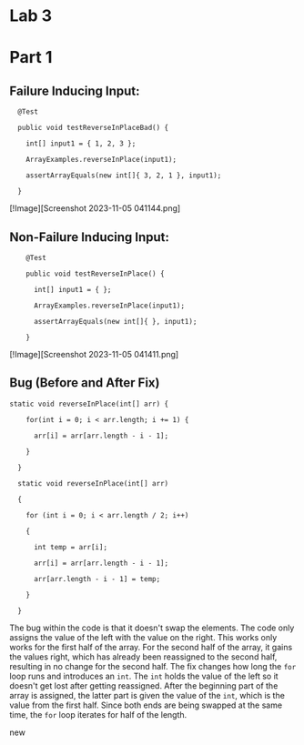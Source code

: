 # Lab 3

# Part 1

## Failure Inducing Input:

```
  @Test 

  public void testReverseInPlaceBad() {
  
    int[] input1 = { 1, 2, 3 };
    
    ArrayExamples.reverseInPlace(input1);
    
    assertArrayEquals(new int[]{ 3, 2, 1 }, input1);
    
  }
```

[!Image][Screenshot 2023-11-05 041144.png]

## Non-Failure Inducing Input:

```
    @Test

    public void testReverseInPlace() {

      int[] input1 = { };

      ArrayExamples.reverseInPlace(input1);

      assertArrayEquals(new int[]{ }, input1);

    }
```

[!Image][Screenshot 2023-11-05 041411.png]

## Bug (Before and After Fix)

```
static void reverseInPlace(int[] arr) {

    for(int i = 0; i < arr.length; i += 1) {

      arr[i] = arr[arr.length - i - 1];

    }

  }
```

```
  static void reverseInPlace(int[] arr) 

  {

    for (int i = 0; i < arr.length / 2; i++) 

    {

      int temp = arr[i];

      arr[i] = arr[arr.length - i - 1];

      arr[arr.length - i - 1] = temp;

    }

  }
```

The bug within the code is that it doesn't swap the elements. The code only assigns the value of the left with the value on the right. This works only works for the first half of the array. For the second half of the array, it gains the values right, which has already been reassigned to the second half, resulting in no change for the second half. The fix changes how long the `for` loop runs and introduces an `int`. The `int` holds the value of the left so it doesn't get lost after getting reassigned. After the beginning part of the array is assigned, the latter part is given the value of the `int`, which is the value from the first half. Since both ends are being swapped at the same time, the `for` loop iterates for half of the length.

new
